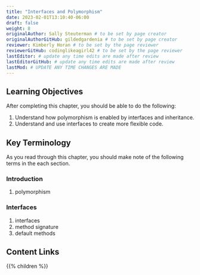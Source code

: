 ```yaml
---
title: "Interfaces and Polymorphism"
date: 2023-02-01T13:10:40-06:00
draft: false
weight: 8
originalAuthor: Sally Steuterman # to be set by page creator
originalAuthorGitHub: gildedgardenia # to be set by page creator
reviewer: Kimberly Horan # to be set by the page reviewer
reviewerGitHub: codinglikeagirl42 # to be set by the page reviewer
lastEditor: # update any time edits are made after review
lastEditorGitHub: # update any time edits are made after review
lastMod: # UPDATE ANY TIME CHANGES ARE MADE
---
```


## Learning Objectives

After completing this chapter, you should be able to do the following:

1. Understand how polymorphism is enabled by interfaces and inheritance.
1. Understand and use interfaces to create more flexible code. 

## Key Terminology

As you read through this chapter, you should make note of the following terms in the each section.

### Introduction

1. polymorphism

### Interfaces

1. interfaces
1. method signature
1. default methods

## Content Links

{{% children %}}
